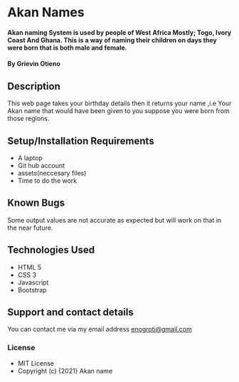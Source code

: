 # Akan Names
#### Akan naming System is used by people of West Africa Mostly; Togo, Ivory Coast And Ghana. This is a way of naming their children on days they were born that is both male and female.
#### By Grievin Otieno
## Description
This web page takes your birthday details then it returns your name ,i.e Your Akan name that would have been given to you suppose you were born from those regions.
## Setup/Installation Requirements
* A laptop
* Git hub account
* assets(neccesary files)
* Time to do the work


## Known Bugs
Some output values are not accurate as expected but will work on that in the near future.
## Technologies Used
* HTML 5
* CSS 3
* Javascript
* Bootstrap

## Support and contact details
You can contact me via my email address enogroti@gmail.com
### License
* MIT License
* Copyright (c) {2021} Akan name
  